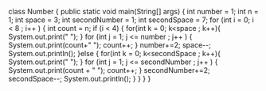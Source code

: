 class Number
{
	public static void main(String[] args)
	{
		int number = 1;
		int n = 1;
		int space = 3;
		int secondNumber = 1;
		int secondSpace = 7;
		for (int i = 0; i < 8 ; i++ )
		{
			int count = n;
			if (i < 4)
			{
				for(int k = 0; k<space ; k++){
					System.out.print("  ");
				}
				for (int j = 1; j <= number ; j++ )
			{
				System.out.print(count+" ");
				count++;
			}
			number+=2;
			space--;
			System.out.println();
			}else
			{
				for(int k = 0; k<secondSpace ; k++){
					System.out.print("  ");
				}
				for (int j = 1; j <= secondNumber ; j++ )
			{
				System.out.print(count + " ");
				count++;
			}
			secondNumber+=2;
			secondSpace--;
			System.out.println();
			}
		}
	}
}
